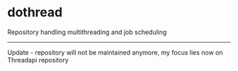 # dothread
Repository handling multithreading and job scheduling

------------
Update - repository will not be maintained anymore, my focus lies now on Threadapi repository
